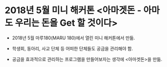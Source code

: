 # 2018년 5월 미니 해커톤 <아마겟돈 - 아마도 우리는 돈을 Get 할 것이다>

* 2018년 5월 마루180(MARU 180)에서 열린 미니 해커톤에서 만듦.

* 학생회, 동아리, 사교 단체 등 어떠한 단체들도 공금을 관리해야 함.

* 공금을 효과적으로 관리하는 프로그램을 만들어보자는 생각에 <아마겟돈>을 만듦.

